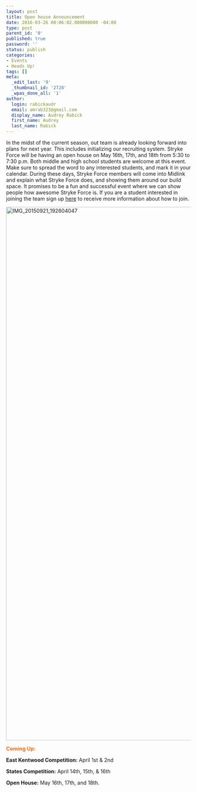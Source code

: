 ```yaml
---
layout: post
title: Open house Announcement
date: 2016-03-26 00:06:02.000000000 -04:00
type: post
parent_id: '0'
published: true
password: ''
status: publish
categories:
- Events
- Heads Up!
tags: []
meta:
  _edit_last: '9'
  _thumbnail_id: '2728'
  _wpas_done_all: '1'
author:
  login: rabickaudr
  email: amrab323@gmail.com
  display_name: Audrey Rabick
  first_name: Audrey
  last_name: Rabick
---
```

<p>In the midst of the current season, out team is already looking forward into plans for next year. This includes initializing our recruiting system. Stryke Force will be having an open house on May 16th, 17th, and 18th from 5:30 to 7:30 p.m. Both middle and high school students are welcome at this event. Make sure to spread the word to any interested students, and mark it in your calendar. During these days, Stryke Force members will come into Midlink and explain what Stryke Force does, and showing them around our build space. It promises to be a fun and successful event where we can show people how awesome Stryke Force is. If you are a student interested in joining the team sign up <a href="http://strykeforce.org/new-members/" target="_blank">here</a> to receive more information about how to join.</p>
<p><a href="http://strykeforce.org/wp-content/uploads/2015/09/IMG_20150921_192604047.jpg" rel="attachment wp-att-2825"><img class="aligncenter size-full wp-image-2825" src="{{ site.baseurl }}/assets/images/IMG_20150921_192604047.jpg" alt="IMG_20150921_192604047" width="2592" height="1456" /></a></p>
<p><span style="color: #ff6600;"><strong>Coming Up:</strong></span></p>
<p><strong>East Kentwood Competition:</strong> April 1st &amp; 2nd</p>
<p><strong>States Competition:</strong> April 14th, 15th, &amp; 16th</p>
<p><strong>Open House:</strong> May 16th, 17th, and 18th.</p>
